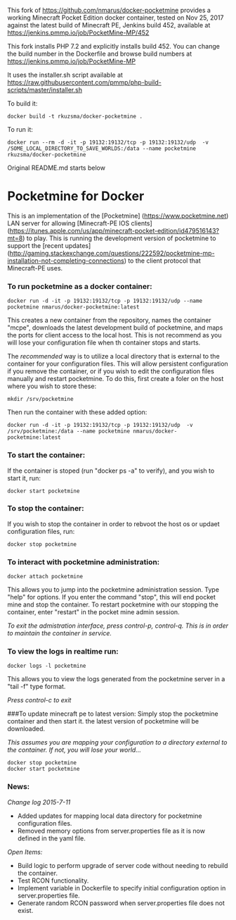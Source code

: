 This fork of https://github.com/nmarus/docker-pocketmine provides a working Minecraft Pocket Edition docker container, tested on Nov 25, 2017 against the latest build of Minecraft PE, Jenkins build 452, available at https://jenkins.pmmp.io/job/PocketMine-MP/452


This fork installs PHP 7.2 and explicitly installs build 452. You can change the build number in the Dockerfile and browse build numbers at https://jenkins.pmmp.io/job/PocketMine-MP


It uses the installer.sh script available at https://raw.githubusercontent.com/pmmp/php-build-scripts/master/installer.sh

To build it:
```
docker build -t rkuzsma/docker-pocketmine .
```

To run it:
```
docker run --rm -d -it -p 19132:19132/tcp -p 19132:19132/udp  -v /SOME_LOCAL_DIRECTORY_TO_SAVE_WORLDS:/data --name pocketmine rkuzsma/docker-pocketmine
```


Original README.md starts below

# Pocketmine for Docker

This is an implementation of the [Pocketmine] (https://www.pocketmine.net) LAN server for allowing [Minecraft-PE IOS clients] (https://itunes.apple.com/us/app/minecraft-pocket-edition/id479516143?mt=8) to play. This is running the development version of pocketmine to support the [recent updates] (http://gaming.stackexchange.com/questions/222592/pocketmine-mp-installation-not-completing-connections) to the client protocol that Minecraft-PE uses. 

### To run pocketmine as a docker container:

    docker run -d -it -p 19132:19132/tcp -p 19132:19132/udp --name pocketmine nmarus/docker-pocketmine:latest
    
This creates a new container from the repository, names the container "mcpe", downloads the latest development build of pocketmine, and maps the ports for client access to the local host. This is not recommend as you will lose your configuration file when th container stops and starts. 
    
The *recommended* way is to utilize a local directory that is external to the container for your configuration files. This will allow persistent configuration if you remove the container, or if you wish to edit the configuration files manually and restart pocketmine. To do this, first create a foler on the host where you wish to store these:

    mkdir /srv/pocketmine
    
Then run the container with these added option:

    docker run -d -it -p 19132:19132/tcp -p 19132:19132/udp  -v /srv/pocketmine:/data --name pocketmine nmarus/docker-pocketmine:latest

### To start the container:
If the container is stoped (run "docker ps -a" to verify), and you wish to start it, run: 

    docker start pocketmine

### To stop the container:
If you wish to stop the container in order to rebvoot the host os or updaet configuration files, run:

    docker stop pocketmine

### To interact with pocketmine administration:

    docker attach pocketmine
    
This allows you to jump into the pocketmine administration session. Type "help" for options. If you enter the command "stop", this will end pocket mine and stop the container. To restart pocketmine with our stopping the container, enter "restart" in the pocket mine admin session.
    
*To exit the admistration interface, press control-p, control-q. This is in order to maintain the container in service.*

### To view the logs in realtime run:

    docker logs -l pocketmine
    
This allows you to view the logs generated from the pocketmine server in a "tail -f" type format. 
    
*Press control-c to exit*

###To update minecraft pe to latest version:
Simply stop the pocketmine container and then start it. the latest version of pocketmine will be downloaded. 

*This assumes you are mapping your configuration to a directory external to the container. If not, you will lose your world...*

    docker stop pocketmine
    docker start pocketmine
    
### News:

*Change log 2015-7-11*

* Added updates for mapping local data directory for pocketmine configuration files.
* Removed memory options from server.properties file as it is now defined in the yaml file. 

*Open Items:*

* Build logic to perform upgrade of server code without needing to rebuild the container. 
* Test RCON functionality.
* Implement variable in Dockerfile to specify initial configuration option in server.properties file. 
* Generate random RCON password when server.properties file does not exist.
